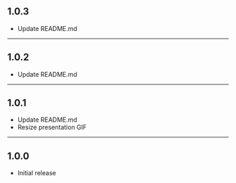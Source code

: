 ## 1.0.3

- Update README.md

---

## 1.0.2

- Update README.md

---

## 1.0.1

- Update README.md
- Resize presentation GIF

---

## 1.0.0

- Initial release